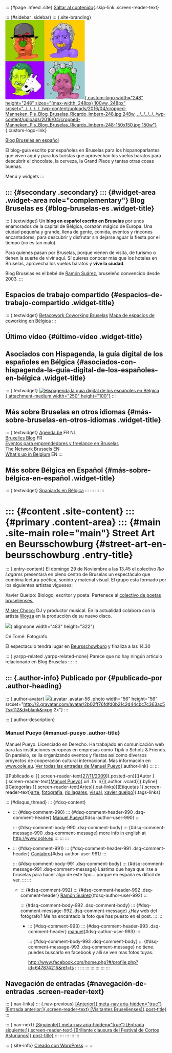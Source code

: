 ::: {#page .hfeed .site}
[Saltar al
contenido](../../../../../index.html?p=883#content){.skip-link
.screen-reader-text}

::: {#sidebar .sidebar}
::: {.site-branding}
[![](../../../../../wp-content/uploads/2016/04/cropped-Manneken_Pis_Blog_Bruselas_Ricardo_Imbern-248.jpg){.custom-logo
width="248" height="248" sizes="(max-width: 248px) 100vw, 248px"
srcset="../../../../../wp-content/uploads/2016/04/cropped-Manneken_Pis_Blog_Bruselas_Ricardo_Imbern-248.jpg 248w, ../../../../../wp-content/uploads/2016/04/cropped-Manneken_Pis_Blog_Bruselas_Ricardo_Imbern-248-150x150.jpg 150w"}](../../../../../index.html){.custom-logo-link}

[Blog Bruselas en español](../../../../../index.html)

El blog-guía escrito por españoles en Bruselas para los hispanoparlantes
que viven aquí y para los turistas que aprovechan los vuelos baratos
para descubrir el chocolate, la cerveza, la Grand Place y tantas otras
cosas buenas.

Menú y widgets
:::

::: {#secondary .secondary}
::: {#widget-area .widget-area role="complementary"}
Blog Bruselas es {#blog-bruselas-es .widget-title}
----------------

::: {.textwidget}
Un **blog en español escrito en Bruselas** por unos enamorados de la
capital de Bélgica, corazón mágico de Europa. Una ciudad pequeña y
grande, llena de gente, comida, eventos y rincones encantadores; para
descubrir y disfrutar sin dejarse aguar la fiesta por el tiempo (no es
tan malo).

Para quienes pasan por Bruselas, porque vienen de visita, de turismo o
tienen la suerte de vivir aquí. Sí quieres conocer más que los hoteles
en Bruselas, aprovecha los vuelos baratos y **vive la ciudad**.

Blog Bruselas es el bebé de [Ramón Suárez](http://www.ramonsuarez.com),
bruseleño convencido desde 2003.
:::

Espacios de trabajo compartido {#espacios-de-trabajo-compartido .widget-title}
------------------------------

::: {.textwidget}
[Betacowork Coworking Bruselas](http://www.betacowork.com) [Mapa de
espacios de coworking en Bélgica](http://coworkingbelgium.com)
:::

Último vídeo {#último-vídeo .widget-title}
------------

Asociados con Hispagenda, la guía digital de los españoles en Bélgica {#asociados-con-hispagenda-la-guía-digital-de-los-españoles-en-bélgica .widget-title}
---------------------------------------------------------------------

::: {.textwidget}
[![Hispagenda,la guía digital de los españoles en
Bélgica](../../../../../wp-content/uploads/2010/04/Hispagenda-250px.gif "Hispagenda, la guía digital de los españoles en Bélgica"){.attachment-medium
width="250" height="100"}](http://www.hispagenda.com)
:::

Más sobre Bruselas en otros idiomas {#más-sobre-bruselas-en-otros-idiomas .widget-title}
-----------------------------------

::: {.textwidget}
[Agenda.be](http://www.agenda.be) FR NL\
[Bruxelles Blog](http://www.bxlblog.be/) FR\
[Eventos para emprendedores y freelance en
Bruselas](http://www.betacowork.com/events/)\
[The Network
Brussels](http://groups.yahoo.com/group/TheNetworkBrussels/) EN\
[What\'s up in Belgium](http://www.whatsupin.be/) EN
:::

Más sobre Bélgica en Español {#más-sobre-bélgica-en-español .widget-title}
----------------------------

::: {.textwidget}
[Spaniards en Bélgica](http://www.spaniards.es/paises/belgica)
:::
:::
:::
:::

::: {#content .site-content}
::: {#primary .content-area}
::: {#main .site-main role="main"}
Street Art en Beursschowburg {#street-art-en-beursschowburg .entry-title}
============================

::: {.entry-content}
El domingo 29 de Noviembre a las 13.45 el colectivo *Rio Lagares*
presentará en pleno centro de Bruselas un espectáculo que combina
lectura poética, sonido y material visual. El grupo esta formado por los
siguientes artistas vigueses:

Xavier Queipo: Biologo, escritor y poeta. Pertenece al [colectivo de
poetas
bruselienses.](http://www.passaporta.be/index.php?q=passaporta/poetry_collective//language/en)

[Mister Choco:](http://www.myspace.com/misterchoco) DJ y productor
musical. En la actualidad colabora con la artista
[Woyza](http://www.myspace.com/woyza) en la producción de su nuevo
disco.

![](http://photos-d.ak.fbcdn.net/hphotos-ak-snc1/hs049.snc1/4454_96986402912_550682912_1902892_4296180_n.jpg){.alignnone
width="483" height="322"}

Cé Tomé: Fotografo.

El espectaculo tendra lugar en
[Beursschowburg](http://www.beursschouwburg.be/) y finaliza a las 14.30

::: {.yarpp-related .yarpp-related-none}
Parece que no hay ningún artículo relacionado en Blog Bruselas
:::
:::

::: {.author-info}
Publicado por {#publicado-por .author-heading}
-------------

::: {.author-avatar}
![](http://2.gravatar.com/avatar/2b02ff76fdfd0b21c2d44cbc7c363ac5?s=56&d=blank&r=pg){.avatar
.avatar-56 .photo width="56" height="56"
srcset="http://2.gravatar.com/avatar/2b02ff76fdfd0b21c2d44cbc7c363ac5?s=112&d=blank&r=pg 2x"}
:::

::: {.author-description}
### Manuel Pueyo {#manuel-pueyo .author-title}

Manuel Pueyo. Licenciado en Derecho. Ha trabajado en comunicación web
para las instituciones europeas en empresas como Tipik o Scholz &
Friends. En paralelo, se lia organizando eventos y fiestas así como
diversos proyectos de cooperación cultural internacional. Mas
información en www.oole.eu. [Ver todas las entradas de Manuel
Pueyo](../../../../author/easysun/index.html){.author-link}
:::
:::

[[Publicado el
]{.screen-reader-text}[27/11/2009](../../../../../index.html?p=883)]{.posted-on}[[[Autor
]{.screen-reader-text}[Manuel
Pueyo](../../../../author/easysun/index.html){.url .fn .n}]{.author
.vcard}]{.byline}[[Categorías
]{.screen-reader-text}[Artes](../../../../category/artes/index.html)]{.cat-links}[[Etiquetas
]{.screen-reader-text}[arte](../../../../tag/arte/index.html),
[fotografia](../../../../tag/fotografia/index.html), [rio
lagares](../../../../tag/rio-lagares/index.html),
[visual](../../../../tag/visual/index.html), [xavier
queipo](../../../../tag/xavier-queipo/index.html)]{.tags-links}

::: {#disqus_thread}
::: {#dsq-content}
-   ::: {#dsq-comment-990}
    ::: {#dsq-comment-header-990 .dsq-comment-header}
    [Manuel Pueyo](http://www.oole.eu){#dsq-author-user-990}
    :::

    ::: {#dsq-comment-body-990 .dsq-comment-body}
    ::: {#dsq-comment-message-990 .dsq-comment-message}
    more info in english at <http://www.oole.eu>
    :::
    :::
    :::

-   ::: {#dsq-comment-991}
    ::: {#dsq-comment-header-991 .dsq-comment-header}
    [Cantabro](http://alquilarpisosuances.blogspot.com){#dsq-author-user-991}
    :::

    ::: {#dsq-comment-body-991 .dsq-comment-body}
    ::: {#dsq-comment-message-991 .dsq-comment-message}
    Lástima que haya que irse a bruselas para hacer algo de este tipo...
    porque en españa es dificil de ver.
    :::
    :::

    -   ::: {#dsq-comment-992}
        ::: {#dsq-comment-header-992 .dsq-comment-header}
        [Ramón
        Suárez](http://twitter.com/ramonsuarez){#dsq-author-user-992}
        :::

        ::: {#dsq-comment-body-992 .dsq-comment-body}
        ::: {#dsq-comment-message-992 .dsq-comment-message}
        ¿Hay web del fotógrafo? Me ha encantado la foto que has puesto
        en el post.
        :::
        :::

        -   ::: {#dsq-comment-993}
            ::: {#dsq-comment-header-993 .dsq-comment-header}
            [manuel](http://www.oole.eu){#dsq-author-user-993}
            :::

            ::: {#dsq-comment-body-993 .dsq-comment-body}
            ::: {#dsq-comment-message-993 .dsq-comment-message}
            no tiene. puedes buscarlo en facebook y alli se ven mas
            fotos tuyas.

            <http://www.facebook.com/home.php?#/profile.php?id=647874215&ref=ts>
            :::
            :::
            :::
        :::
    :::
:::
:::

Navegación de entradas {#navegación-de-entradas .screen-reader-text}
----------------------

::: {.nav-links}
::: {.nav-previous}
[[Anterior]{.meta-nav aria-hidden="true"} [Entrada
anterior:]{.screen-reader-text} [Visitantes
Bruselienses]{.post-title}](../../../../../index.html?p=870)
:::

::: {.nav-next}
[[Siguiente]{.meta-nav aria-hidden="true"} [Entrada
siguiente:]{.screen-reader-text} [Brillante clausura del Festival de
Cortos Asturianos]{.post-title}](../../../../../index.html?p=888)
:::
:::
:::
:::
:::

::: {.site-info}
[Creado con WordPress](https://es.wordpress.org/)
:::
:::
